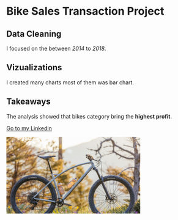 # Bike Sales Transaction Project

## Data Cleaning
I focused on the between *2014* to *2018*.

## Vizualizations
I created many charts most of them was bar chart.

## Takeaways
The analysis showed that bikes category bring the **highest profit**.


<a href="https://www.linkedin.com/in/tansu-ayaz-797bb313a/">Go to my Linkedin</a>

<img src =
"https://github.com/Tansuuuu/Bike-Sales-Project/blob/main/bikCapture.PNG" width="350" height="auto" />





